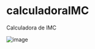 # calculadoraIMC
Calculadora de IMC


![image](https://user-images.githubusercontent.com/106773136/213901889-023e051c-7b9e-4b3f-a295-8569dd72dd56.png)
